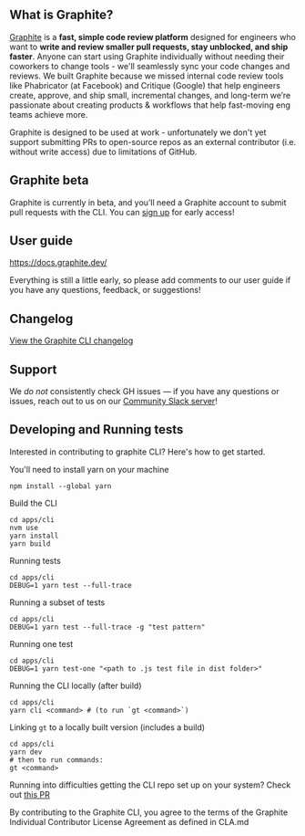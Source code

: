 ## What is Graphite?

[Graphite](https://graphite.dev) is a **fast, simple code review platform** designed for engineers who want to **write and review smaller pull requests, stay unblocked, and ship faster**.  Anyone can start using Graphite individually without needing their coworkers to change tools - we'll seamlessly sync your code changes and reviews.  We built Graphite because we missed internal code review tools like Phabricator (at Facebook) and Critique (Google) that help engineers create, approve, and ship small, incremental changes, and long-term we’re passionate about creating products & workflows that help fast-moving eng teams achieve more.

Graphite is designed to be used at work - unfortunately we don't yet support submitting PRs to open-source repos as an external contributor (i.e. without write access) due to limitations of GitHub.

## Graphite beta
Graphite is currently in beta, and you’ll need a Graphite account to submit pull requests with the CLI.  You can [sign up](https://graphite.dev) for early access!

## User guide

<https://docs.graphite.dev/>

Everything is still a little early, so please add comments to our user guide if you have any questions, feedback, or suggestions!

## Changelog

[View the Graphite CLI changelog](apps/cli/.CHANGELOG.md)

## Support

We *do not* consistently check GH issues — if you have any questions or issues, reach out to us on our [Community Slack server](https://join.slack.com/t/graphite-community/shared_invite/zt-1as9rdo7r-pYmEZzt6M1EhTkvJFNhsnQ)!

## Developing and Running tests

Interested in contributing to graphite CLI? Here's how to get started.

You'll need to install yarn on your machine

```
npm install --global yarn
```

Build the CLI

```
cd apps/cli
nvm use
yarn install
yarn build
```

Running tests

```
cd apps/cli
DEBUG=1 yarn test --full-trace
```

Running a subset of tests

```
cd apps/cli
DEBUG=1 yarn test --full-trace -g "test pattern"
```

Running one test

```
cd apps/cli
DEBUG=1 yarn test-one "<path to .js test file in dist folder>"
```

Running the CLI locally (after build)

```
cd apps/cli
yarn cli <command> # (to run `gt <command>`)
```

Linking `gt` to a locally built version (includes a build)

```
cd apps/cli
yarn dev
# then to run commands:
gt <command>
```

Running into difficulties getting the CLI repo set up on your system? Check out [this PR](https://github.com/withgraphite/graphite-cli/pull/1066?no-redirect=1)

By contributing to the Graphite CLI, you agree to the terms of the Graphite Individual Contributor License Agreement as defined in CLA.md

